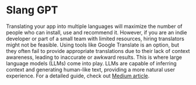 # Slang GPT
Translating your app into multiple languages will maximize the number of people who can install, use and recommend it. However, if you are an indie developer or part of a small team with limited resources, hiring translators might not be feasible. Using tools like Google Translate is an option, but they often fail to provide appropriate translations due to their lack of context awareness, leading to inaccurate or awkward results. This is where large language models (LLMs) come into play. LLMs are capable of inferring context and generating human-like text, providing a more natural user experience. For a detailed guide, check out [Medium article]().
